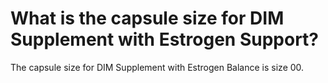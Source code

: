 # What is the capsule size for DIM Supplement with Estrogen Support?

The capsule size for DIM Supplement with Estrogen Balance is size 00.